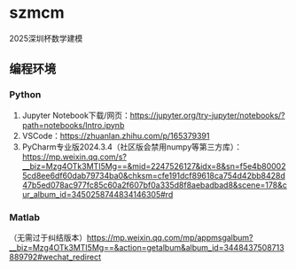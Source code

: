 # szmcm
2025深圳杯数学建模
## 编程环境
### Python
1. Jupyter Notebook下载/网页：https://jupyter.org/try-jupyter/notebooks/?path=notebooks/Intro.ipynb
2. VSCode：https://zhuanlan.zhihu.com/p/165379391
3. PyCharm专业版2024.3.4（社区版会禁用numpy等第三方库）：https://mp.weixin.qq.com/s?__biz=Mzg4OTk3MTI5Mg==&mid=2247526127&idx=8&sn=f5e4b800025cd8ee6df60dab79734ba0&chksm=cfe191dcf89618ca754d42bb8428d47b5ed078ac977fc85c60a2f607bf0a335d8f8aebadbad8&scene=178&cur_album_id=3450258744834146305#rd
### Matlab
（无需过于纠结版本）https://mp.weixin.qq.com/mp/appmsgalbum?__biz=Mzg4OTk3MTI5Mg==&action=getalbum&album_id=3448437508713889792#wechat_redirect
